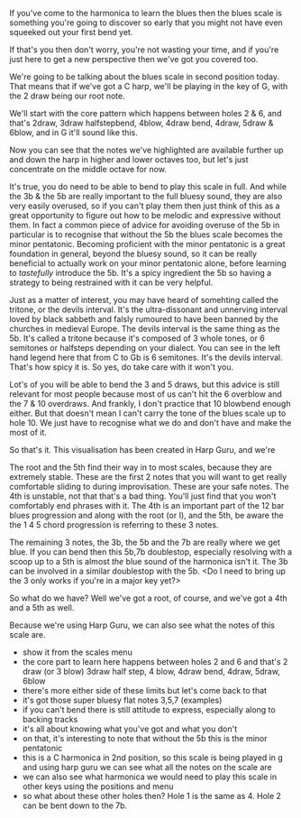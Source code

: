 If you've come to the harmonica to learn the blues then the blues scale is something you're going to discover so early that you might not have even squeeked out your first bend yet.

If that's you then don't worry, you're not wasting your time, and if you're just here to get a new perspective then we've got you covered too.

We're going to be talking about the blues scale in second position today. That means that if we've got a C harp, we'll be playing in the key of G, with the 2 draw being our root note.

We'll start with the core pattern which happens between holes 2 & 6, and that's 2draw, 3draw halfstepbend, 4blow, 4draw bend, 4draw, 5draw & 6blow, and in G it'll sound like this.

Now you can see that the notes we've highlighted are available further up and down the harp in higher and lower octaves too, but let's just concentrate on the middle octave for now.

It's true, you do need to be able to bend to play this scale in full. And while the 3b & the 5b are really important to the full bluesy sound, they are also very easily overused, so if you can't play them then just think of this as a great opportunity to figure out how to be melodic and expressive without them. In fact a common piece of advice for avoiding overuse of the 5b in particular is to recognise that without the 5b the blues scale becomes the minor pentatonic. Becoming proficient with the minor pentatonic is a great foundation in general, beyond the bluesy sound, so it can be really beneficial to actually work on your minor pentatonic alone, before learning to *tastefully* introduce the 5b. It's a spicy ingredient the 5b so having a strategy to being restrained with it can be very helpful.

Just as a matter of interest, you may have heard of somehting called the tritone, or the devils interval. It's the ultra-dissonant and unnerving interval loved by black sabbeth and falsly rumoured to have been banned by the churches in medieval Europe. The devils interval is the same thing as the 5b. It's called a tritone because it's composed of 3 whole tones, or 6 semitones or halfsteps depending on your dialect. You can see in the left hand legend here that from C to Gb is 6 semitones. It's the devils interval. That's how spicy it is. So yes, do take care with it won't you.




Lot's of you will be able to bend the 3 and 5 draws, but this advice is still relevant for most people because most of us can't hit the 6 overblow and the 7 & 10 overdraws. And frankly, I don't practice that 10 blowbend enough either. But that doesn't mean I can't carry the tone of the blues scale up to hole 10. We just have to recognise what we do and don't have and make the most of it.

So that's it. This visualisation has been created in Harp Guru, and we're 



The root and the 5th find their way in to most scales, because they are extremely stable. These are the first 2 notes that you will want to get really comfortable sliding to during improvisation. These are your safe notes. The 4th is unstable, not that that's a bad thing. You'll just find that you won't comfortably end phrases with it. The 4th is an important part of the 12 bar blues progression and along with the root (or I), and the 5th, be aware the the 1 4 5 chord progression is referring to these 3 notes.

The remaining 3 notes, the 3b, the 5b and the 7b are really where we get blue. If you can bend then this 5b,7b doublestop, especially resolving with a scoop up to a 5th is almost *the* blue sound of the harmonica isn't it. The 3b can be involved in a similar doublestop with the 5b. <Do I need to bring up the 3 only works if you're in a major key yet?>

So what do we have? Well we've got a root, of course, and we've got a 4th and a 5th as well. 

Because we're using Harp Guru, we can also see what the notes of this scale are.




- show it from the scales menu
- the core part to learn here happens between holes 2 and 6 and that's 2 draw (or 3 blow) 3draw half step, 4 blow, 4draw bend, 4draw, 5draw, 6blow
- there's more either side of these limits but let's come back to that
- it's got those super bluesy flat notes 3,5,7 (examples)
- if you can't bend there is still attitude to express, especially along to backing tracks
- it's all about knowing what you've got and what you don't
- on that, it's interesting to note that without the 5b this is the minor pentatonic
- this is a C harmonica in 2nd position, so this scale is being played in g and using harp guru we can see what all the notes on the scale are
- we can also see what harmonica we would need to play this scale in other keys using the positions and menu
- so what about these other holes then? Hole 1 is the same as 4. Hole 2 can be bent down to the 7b.
